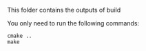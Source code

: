 This folder contains the outputs of build

You only need to run the following commands:

```
cmake ..
make
```

